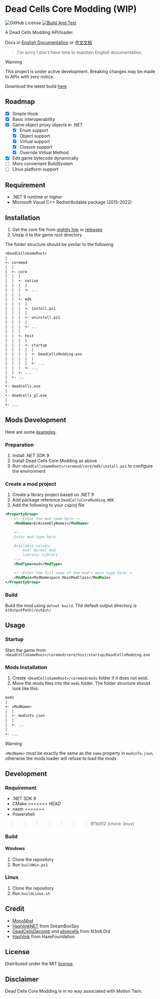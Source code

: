 ﻿
# Dead Cells Core Modding (WIP)

![GitHub License](https://img.shields.io/github/license/dead-cells-core-modding/core) 
[![Build And Test](https://github.com/dead-cells-core-modding/core/actions/workflows/build.yml/badge.svg?branch=dev)](https://github.com/dead-cells-core-modding/core/actions/workflows/build.yml)


A Dead Cells Modding API/loader. 

Docs in [English Documentation](https://dead-cells-core-modding.github.io/docs-en/docs/) or [中文文档](https://dead-cells-core-modding.github.io/docs-zh/docs)
> I'm sorry I don't have time to maintain English documentation.


> [!WARNING]
> This project is under active development. Breaking changes may be made to APIs with zero notice.

Download the latest build [here](https://nightly.link/dead-cells-core-modding/core/workflows/build/dev)

## Roadmap

- [x] Simple Hook
- [x] Basic interoperability
- [x] Game object proxy objects in .NET
	- [x] Enum support
	- [x] Object support
	- [x] Virtual support
	- [x] Closure support
	- [x] Override Virtual Method
- [x] Edit game bytecode dynamically
- [ ] More convenient BuildSystem
- [ ] Linux platform support

## Requirement

- .NET 9 runtime or higher
- Microsoft Visual C++ Redistributable package (2015-2022)

## Installation

1. Get the core file from [nightly link](https://nightly.link/dead-cells-core-modding/core/workflows/build/dev) or [releases](https://github.com/dead-cells-core-modding/core/releases)
2. Unzip it to the game root directory

The folder structure should be similar to the following
```txt
<DeadCellsGameRoot>
|
+- coremod
|  |
|  +- core
|  |  |
|  |  +- native
|  |  |  |
|  |  |  +- ...
|  |  |
|  |  +- mdk
|  |  |	 |
|  |  |  +- install.ps1
|  |  |  |
|  |  |  +- uninstall.ps1
|  |  |  |
|  |  |  +- ...
|  |  |
|  |  +- host
|  |  |  |
|  |  |  +- startup
|  |  |  |  |
|  |  |  |  +- DeadCellsModding.exe
|  |  |  |  |
|  |  |  |  +- ...
|  |  |  +- ...
|  |  +- ...
|  +- ...
|
+- deadcells.exe
|
+- deadcells_gl.exe
|
+- ...
```

## Mods Development

Here are some [examples](https://github.com/dead-cells-core-modding/core/tree/main/sample).

### Preparation

1. Install .NET SDK 9
2. Install Dead Cells Core Modding as above
3. Run `<DeadCellsGameRoot>/coremod/core/mdk/install.ps1` to configure the environment

### Create a mod project

1. Create a library project based on .NET 9
2. Add package reference `DeadCellsCoreModding.MDK`
3. Add the following to your csproj file
```xml
<PropertyGroup>
	<!--Enter the mod name here-->
	<ModName>$(AssemblyName)</ModName>

	<!--
	Enter mod type here

	Available values:
		mod: Normal mod
		library: Library
	-->
	<ModType>mod</ModType>

	<!--Enter the full name of the mod's main type here-->
	<ModMain>ModNamespace.MainModClass</ModMain>
</PropertyGroup>
```

### Build

Build the mod using `dotnet build`.
The default output directory is `$(OutputPath)/output/`

## Usage

### Startup

Start the game from `<DeadCellsGameRoot>/coremod/core/host/startup/DeadCellsModding.exe`

### Mods Installation

1. Create `<DeadCellsGameRoot>/coremod/mods` folder if it does not exist.
2. Move the mods files into the `mods` folder. The folder structure should look like this:
```txt
mods
|
+- <ModName>
|  |
|  +- modinfo.json
|  |
|  +- ...
|
+- ...
```

> [!WARNING]
> `<ModName>` must be exactly the same as the `name` property in `modinfo.json`, otherwise the mods loader will refuse to load the mods

## Development

### Requirement

- .NET SDK 9
- CMake
<<<<<<< HEAD
- nasm
=======
- Powershell
>>>>>>> 8f1b912 (chore: linux)

### Build

#### Windows

1. Clone the repository
2. Run `buildWin.ps1`

### Linux

1. Clone the repository
2. Run `buildLinux.sh`

## Credit

- [MonoMod](https://github.com/MonoMod/MonoMod)
- [HashlinkNET](https://github.com/DreamBoxSpy/HashlinkNET) from DreamBoxSpy
- [DeadCellsDecomp](https://github.com/N3rdL0rd/DeadCellsDecomp) and [alivecells](https://github.com/N3rdL0rd/alivecells) from N3rdL0rd
- [Hashlink](https://github.com/HaxeFoundation/hashlink) from HaxeFoundation

## License

Distributed under the MIT [license](https://github.com/DreamBoxSpy/DeadCellsCoreModding/blob/main/LICENSE).

## Disclaimer
Dead Cells Core Modding is in no way associated with Motion Twin.
